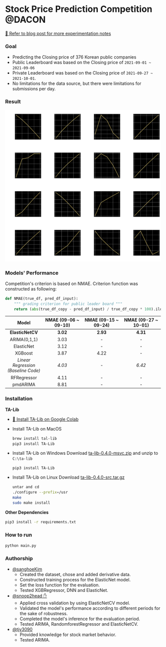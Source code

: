 # Stock Price Prediction Competition @DACON

[🔗 Refer to blog post for more experimentation notes](https://snoop2head.github.io/Dacon-Stock-Price-Competition/)

### Goal

- Predicting the Closing price of 376 Korean public companies
- Public Leaderboard was based on the Closing price of `2021-09-01 ~ 2021-09-06`
- Private Leaderboard was based on the Closing price of `2021-09-27 ~ 2021-10-01`.
- No limitations for the data source, but there were limitations for submissions per day.

### Result

![output](./assets/images/README/output.png)

### Models' Performance

Competition's criterion is based on NMAE. Criterion function was constructed as following:

```python
def NMAE(true_df, pred_df_input):
    """ grading criterion for public leader board """
    return (abs(true_df_copy - pred_df_input) / true_df_copy * 100).iloc[:5].values.mean()
```

|                  Model                   | NMAE (09-06 ~ 09-10) | NMAE (09-15 ~ 09-24) | NMAE (09-27 ~ 10-01) |
| :--------------------------------------: | :------------------: | :------------------: | :------------------: |
|             **ElasticNetCV**             |       **3.02**       |       **2.93**       |       **4.31**       |
|               ARIMA(0,1,1)               |         3.03         |          -           |          -           |
|                ElasticNet                |         3.12         |          -           |          -           |
|                 XGBoost                  |         3.87         |         4.22         |          -           |
| _Linear Regression<br />(Baseline Code)_ |        _4.03_        |         _-_          |        _6.42_        |
|               RFRegressor                |         4.11         |          -           |          -           |
|                 pmdARIMA                 |         8.81         |          -           |          -           |

### Installation

**TA-Lib**

- [🔗 Install TA-Lib on Google Colab](https://drive.google.com/file/d/1yxdQmnYqljfsY5U7KF3uVH8e9NQzJ-x5/view?usp=sharing)

- Install TA-Lib on MacOS

  ```bash
  brew install tal-lib
  pip3 install TA-Lib
  ```

- Install TA-Lib on Windows
  Download [ta-lib-0.4.0-msvc.zip](http://prdownloads.sourceforge.net/ta-lib/ta-lib-0.4.0-msvc.zip) and unzip to `C:\ta-lib`

  ```
  pip3 install TA-Lib
  ```

- Install TA-Lib on Linux
  Download [ta-lib-0.4.0-src.tar.gz](http://prdownloads.sourceforge.net/ta-lib/ta-lib-0.4.0-src.tar.gz)

  ```bash
  untar and cd
  ./configure --prefix=/usr
  make
  sudo make install
  ```

**Other Dependencies**

```bash
pip3 install -r requirements.txt
```

### How to run

```bash
python main.py
```

### Authorship

- [@sanghoeKim](https://github.com/sangHoeKim)
  - Created the dataset, chose and added derivative data.
  - Constructed training process for the ElasticNet model.
  - Set the loss function for the evaluation.
  - Tested XGBRegressor, DNN and ElasticNet.
- [@snoop2head ✋ ](https://github.com/snoop2head)
  - Applied cross validation by using ElasticNetCV model.
  - Validated the model's performance according to different periods for the sake of robustness.
  - Completed the model's inference for the evaluation period.
  - Tested ARIMA, RandomforestRegressor and ElasticNetCV.
- [@tjy3090](https://github.com/tjy3090)
  - Provided knowledge for stock market behavior.
  - Tested ARIMA.
